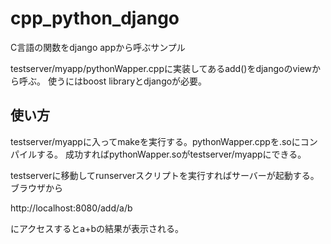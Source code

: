 # cpp_python_django
C言語の関数をdjango appから呼ぶサンプル

testserver/myapp/pythonWapper.cppに実装してあるadd()をdjangoのviewから呼ぶ。
使うにはboost libraryとdjangoが必要。

 ## 使い方
testserver/myappに入ってmakeを実行する。pythonWapper.cppを.soにコンパイルする。
成功すればpythonWapper.soがtestserver/myappにできる。

testserverに移動してrunserverスクリプトを実行すればサーバーが起動する。ブラウザから

http://localhost:8080/add/a/b

にアクセスするとa+bの結果が表示される。
